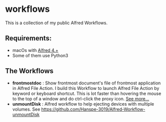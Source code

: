 # workflows
This is a collection of my public Alfred Workflows.

## Requirements: 
 - macOs with [Alfred 4.+](https://www.alfredapp.com)
 - Some of them use Python3

## The Workflows

 - **frontmostdoc** : Show frontmost document's file of frontmost application in Alfred File Action.
I build this Workflow to launch Alfred File Action by keyword or keyboard shortcut. This is lot faster than hovering the mouse to the top of a window and do ctrl-click the proxy icon. [See more…](frontmostdoc.md)
 - **unmountDisk** : Alfred workflow to help ejecting devices with multiple volumes. See https://github.com/Hanspe-3019/Alfred-Workflow-unmountDisk

